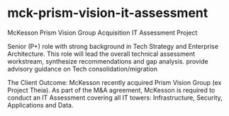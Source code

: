 # mck-prism-vision-it-assessment
McKesson Prism Vision Group Acquisition IT Assessment Project

Senior (P+) role with strong background in Tech Strategy and Enterprise Architecture. This role will lead the overall technical assessment workstream, synthesize recommendations and gap analysis. provide advisory guidance on Tech consolidation/migration

The Client Outcome: McKesson recently acquired Prism Vision Group (ex Project Theia). As part of the M&A agreement, McKesson is required to conduct an IT Assessment covering all IT towers: Infrastructure, Security, Applications and Data. 
